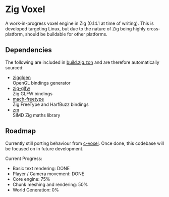 # Zig Voxel

A work-in-progress voxel engine in Zig (0.14.1 at time of writing). This is developed targeting Linux, but due to the nature of Zig being highly cross-platform, should be buildable for other platforms.

## Dependencies
The following are included in [build.zig.zon](./build.zig.zon) and are therefore automatically sourced:

- [zigglgen](https://github.com/castholm/zigglgen)  
OpenGL bindings generator
- [zig-glfw](https://github.com/falsepattern/zig-glfw)  
Zig GLFW bindings
- [mach-freetype](https://github.com/hexops/mach-freetype)  
Zig FreeType and HarfBuzz bindings
- [zm](https://github.com/griush/zm)  
SIMD Zig maths library

## Roadmap
Currently still porting behaviour from [c-voxel](https://github.com/Samuel-Horner/c-voxel). Once done, this codebase will be focused on in future development.

Current Progress:
- Basic text rendering: DONE
- Player / Camera movement: DONE
- Core engine: 75%
- Chunk meshing and rendering: 50%
- World Generation: 0%
